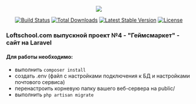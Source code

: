 <p align="center"><img src="https://laravel.com/assets/img/components/logo-laravel.svg"></p>

<p align="center">
<a href="https://travis-ci.org/laravel/framework"><img src="https://travis-ci.org/laravel/framework.svg" alt="Build Status"></a>
<a href="https://packagist.org/packages/laravel/framework"><img src="https://poser.pugx.org/laravel/framework/d/total.svg" alt="Total Downloads"></a>
<a href="https://packagist.org/packages/laravel/framework"><img src="https://poser.pugx.org/laravel/framework/v/stable.svg" alt="Latest Stable Version"></a>
<a href="https://packagist.org/packages/laravel/framework"><img src="https://poser.pugx.org/laravel/framework/license.svg" alt="License"></a>
</p>

### Loftschool.com выпускной проект №4 - "Геймсмаркет" - сайт на Laravel

#### Для работы необходимо:
- выполнить `composer install`
- создать .env (файл с настройками подключения к БД и настройками почтового сервиса)
- перенастроить корневую папку вашего веб-сервера на public/ 
- выполнить `php artisan migrate`